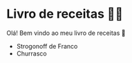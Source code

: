# Livro de receitas :man_cook:

Olá! Bem vindo ao meu livro de receitas :wave:

- Strogonoff de Franco
- Churrasco
